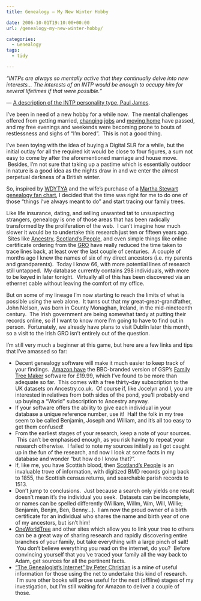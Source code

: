 ```yaml
---
title: Genealogy – My New Winter Hobby

date: 2006-10-01T19:10:00+00:00
url: /genealogy-my-new-winter-hobby/

categories:
  - Genealogy
tags:
  - tidy

---
```

_&#8220;INTPs are always so mentally active that they continually delve into new interests&#8230; The interests of an INTP would be enough to occupy him for several lifetimes if that were possible.&#8221;_

&#8212; [A description of the INTP personality type, Paul James][1].

I’ve been in need of a new hobby for a while now.  The mental challenges offered from getting married, [changing][2] [jobs][3] and [moving home][4] have passed, and my free evenings and weekends were becoming prone to bouts of restlessness and sighs of &#8220;I’m bored&#8221;.  This is not a good thing.

I’ve been toying with the idea of buying a Digital SLR for a while, but the initial outlay for all the required kit would be close to four figures, a sum not easy to come by after the aforementioned marriage and house move.  Besides, I’m not sure that taking up a pastime which is essentially outdoor in nature is a good idea as the nights draw in and we enter the almost perpetual darkness of a British winter.

So, inspired by [WDYTYA][5] and the wife’s purchase of a [Martha Stewart genealogy fan chart][6], I decided that the time was right for me to do one of those &#8220;things I’ve always meant to do&#8221; and start tracing our family trees.

Like life insurance, dating, and selling unwanted tat to unsuspecting strangers, genealogy is one of those areas that has been radically transformed by the proliferation of the web.  I can’t imagine how much slower it would be to undertake this research just ten or fifteen years ago.  Sites like [Ancestry][7], [Scotland’s People][8], and even simple things like online certificate ordering from the [GRO][9] have really reduced the time taken to trace lines back, at least over the last couple of centuries.  A couple of months ago I knew the names of six of my direct ancestors (i.e. my parents and grandparents).  Today I know 66, with more potential lines of research still untapped.  My database currently contains 298 individuals, with more to be keyed in later tonight.  Virtually all of this has been discovered via an ethernet cable without leaving the comfort of my office.

But on some of my lineage I’m now starting to reach the limits of what is possible using the web alone.  It turns out that my great-great-grandfather, John Nelson, was born in County Monaghan, Ireland, in the mid-nineteenth century.  The Irish government are being somewhat tardy at putting their records online, so if I want to know more I’m going to have to find out in person.  Fortunately, we already have plans to visit Dublin later this month, so a visit to the Irish GRO isn’t entirely out of the question.

I’m still very much a beginner at this game, but here are a few links and tips that I’ve amassed so far:

  * Decent genealogy software will make it much easier to keep track of your findings.  [Amazon have][10] the BBC-branded version of GSP’s [Family Tree Maker][11] software for £19.99, which I’ve found to be more than adequate so far.  This comes with a free thirty-day subscription to the UK datasets on Ancestry.co.uk.  Of course if, like Jocelyn and I, you are interested in relatives from both sides of the pond, you’ll probably end up buying a &#8220;World&#8221; subscription to Ancestry anyway.
  * If your software offers the ability to give each individual in your database a unique reference number, use it!  Half the folk in my tree seem to be called Benjamin, Joseph and William, and it’s all too easy to get them confused!
  * From the earliest stages of your research, keep a note of your sources.  This can’t be emphasised enough, as you risk having to repeat your research otherwise.  I failed to note my sources initially as I got caught up in the fun of the research, and now I look at some facts in my database and wonder &#8220;but how do I know that?&#8221;.
  * If, like me, you have Scottish blood, then [Scotland’s People][8] is an invaluable trove of information, with digitized BMD records going back to 1855, the Scottish census returns, and searchable parish records to 1513.
  * Don’t jump to conclusions.  Just because a search only yields one result doesn’t mean it’s the individual you seek.  Datasets can be incomplete, or names can be spelled differently (William, Willm, Wm, Will, Willie; Benjamin, Benjm, Ben, Benny&#8230;).  I am now the proud owner of a birth certificate for an individual who shares the name and birth year of one of my ancestors, but isn’t him!
  * [OneWorldTree][12] and other sites which allow you to link your tree to others can be a great way of sharing research and rapidly discovering entire branches of your family, but take everything with a large pinch of salt!  You don’t believe everything you read on the internet, do you?  Before convincing yourself that you’ve traced your family all the way back to Adam, get sources for all the pertinent facts.
  * [&#8220;The Genealogist’s Internet&#8221; by Peter Christian][13] is a mine of useful information for those using the net to undertake this kind of research.  I’m sure other books will prove useful for the next (offline) stages of my investigation, but I’m still waiting for Amazon to deliver a couple of those.

 [1]: http://www.intp.org/intprofile.html
 [2]: https://blog.iannelson.uk/joining-avanade/
 [3]: https://blog.iannelson.uk/back-to-the-old-house/
 [4]: https://blog.iannelson.uk/back-in-the-land-of-the-blogging/
 [5]: http://en.wikipedia.org/wiki/Who_Do_You_Think_You_Are%3F
 [6]: http://www.marthastewart.com/page.jhtml?type=content&id=channel1558
 [7]: http://www.ancestry.com
 [8]: http://www.scotlandspeople.gov.uk
 [9]: http://www.gro.gov.uk/gro/content/
 [10]: http://www.amazon.co.uk/Think-Family-Tree-Maker-Deluxe/dp/B000BD3FNA
 [11]: http://www.familytreemaker.com
 [12]: http://www.ancestryfamilytree.net/search/rectype/trees/owt/
 [13]: http://www.amazon.co.uk/Genealogists-Internet-Peter-Christian/dp/190336583X